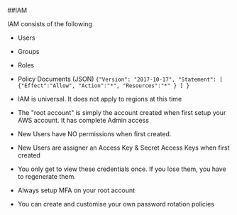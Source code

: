 ##IAM

IAM consists of the following
- Users
- Groups
- Roles
- Policy Documents (JSON)
`
{"Version": "2017-10-17",
 "Statement":
[
 {"Effect":"Allow",
  "Action":"*",
  "Resources":"*"
 }
]
}
`

- IAM is universal. It does not apply to regions at this time
- The "root account" is simply the account created when first setup your AWS account. It has complete Admin access
- New Users have NO permissions when first created.
- New Users are assigner an Access Key & Secret Access Keys when first created
- You only get to view these credentials once. If you lose them, you have to regenerate them.
- Always setup MFA on your root account
- You can create and customise your own password rotation policies
